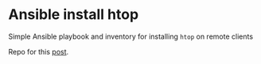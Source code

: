 # Ansible install htop
Simple Ansible playbook and inventory for installing `htop` on remote clients

Repo for this [post](https://ivanitlearning.wordpress.com/2019/08/25/config-management-with-ansible/).
